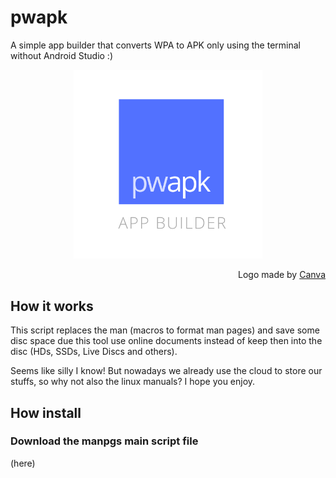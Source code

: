 # pwapk
A simple app builder that converts WPA to APK only using the terminal without Android Studio :)
<br />
<p align="center"><img src="https://raw.githubusercontent.com/saymoncoppi/pwapk/master/pwapk.png" height="60%" width="60%"></p>
<div align="right">Logo made by <a href="https://www.canva.com/">Canva</a></div>

## How it works
This script replaces the man (macros to format man pages) and save some disc space due this tool use online documents instead of keep then into the disc (HDs, SSDs, Live Discs and others).

Seems like silly I know! But nowadays we already use the cloud to store our stuffs, so why not also the linux manuals? I hope you enjoy. 

## How install
### Download the manpgs main script file
(here)
